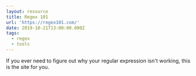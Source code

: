 ```yaml
---
layout: resource
title: Regex 101
url: 'https://regex101.com/'
date: 2019-10-21T13:00:00.000Z
tags:
  - regex
  - tools
---
```

If you ever need to figure out why your regular expression isn't working, this is the site for you.
